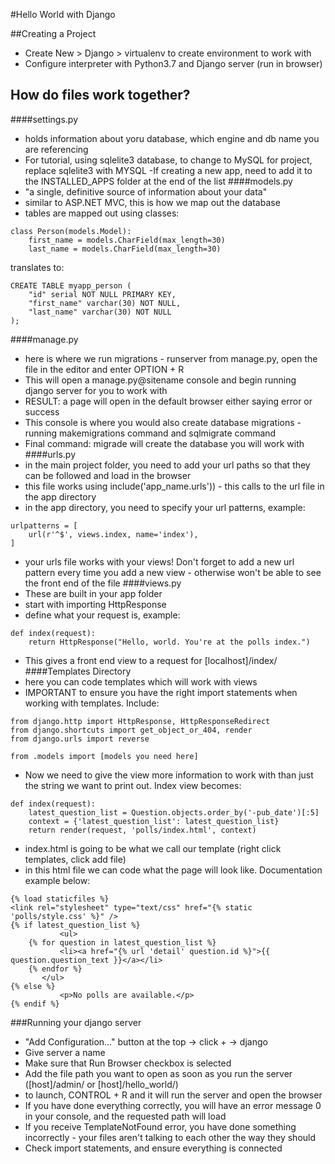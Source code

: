 #Hello World with Django

##Creating a Project
- Create New > Django > virtualenv to create environment to work with
- Configure interpreter with Python3.7 and Django server (run in browser)


## How do files work together?
####settings.py
- holds information about yoru database, which engine and db name you are referencing
- For tutorial, using sqlelite3 database, to change to MySQL for project, replace sqlelite3 with MYSQL
-If creating a new app, need to add it to the INSTALLED_APPS folder at the end of the list
####models.py
- "a single, definitive source of information about your data"
- similar to ASP.NET MVC, this is how we map out the database
- tables are mapped out using classes:
~~~ 
class Person(models.Model):
    first_name = models.CharField(max_length=30)
    last_name = models.CharField(max_length=30)
~~~~
translates to: 
~~~ 
CREATE TABLE myapp_person (
    "id" serial NOT NULL PRIMARY KEY,
    "first_name" varchar(30) NOT NULL,
    "last_name" varchar(30) NOT NULL
);
~~~
####manage.py
- here is where we run migrations - runserver from manage.py, open the file in the editor and enter OPTION + R 
- This will open a manage.py@sitename console and begin running django server for you to work with
- RESULT: a page will open in the default browser either saying error or success
- This console is where you would also create database migrations - running makemigrations command and sqlmigrate command
- Final command: migrade will create the database you will work with
####urls.py
- in the main project folder, you need to add your url paths so that they can be followed and load in the browser
- this file works using include('app_name.urls')) - this calls to the url file in the app directory
- in the app directory, you need to  specify your url patterns, example:
~~~ 
urlpatterns = [
    url(r'^$', views.index, name='index'),
]
~~~
- your urls file works with your views! Don't forget to add a new url pattern every time you add a new view - otherwise 
won't be able to see the front end of the file
####views.py
- These are built in your app folder
- start with importing HttpResponse
- define what your request is, example:
~~~ 
def index(request):
    return HttpResponse("Hello, world. You're at the polls index.")
~~~
- This gives a front end view to a request for [localhost]/index/
####Templates Directory
- here you can code templates which will work with views
- IMPORTANT to ensure you have the right import statements when working with templates. Include:
~~~
from django.http import HttpResponse, HttpResponseRedirect
from django.shortcuts import get_object_or_404, render
from django.urls import reverse

from .models import [models you need here]
~~~
- Now we need to give the view more information to work with than just the string we want to print out. Index view becomes:
~~~
def index(request):
    latest_question_list = Question.objects.order_by('-pub_date')[:5]
    context = {'latest_question_list': latest_question_list}
    return render(request, 'polls/index.html', context)
~~~
- index.html is going to be what we call our template (right click templates, click add file)
- in this html file we can code what the page will look like. Documentation example below:
~~~
{% load staticfiles %}
<link rel="stylesheet" type="text/css" href="{% static 'polls/style.css' %}" />
{% if latest_question_list %}
           <ul>
    {% for question in latest_question_list %}
           <li><a href="{% url 'detail' question.id %}">{{ question.question_text }}</a></li>
    {% endfor %}
       </ul>
{% else %}
           <p>No polls are available.</p>
{% endif %}
~~~
###Running your django server
- "Add Configuration..." button at the top -> click + -> django
- Give server a name
- Make sure that Run Browser checkbox is selected
- Add the file path you want to open as soon as you run the server ([host]/admin/ or [host]/hello_world/)
- to launch, CONTROL + R and it will run the server and open the browser
- If you have done everything correctly, you will have an error message 0 in your console, and the requested path will load
- If you receive TemplateNotFound error, you have done something incorrectly - your files aren't talking to each other the way they should
- Check import statements, and ensure everything is connected


